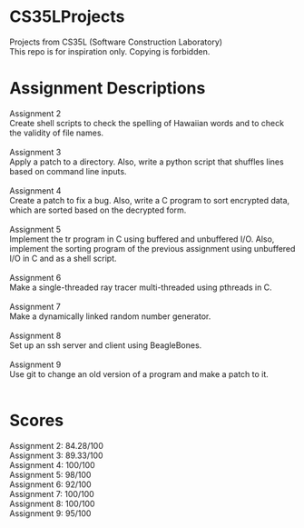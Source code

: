 # CS35LProjects
Projects from CS35L (Software Construction Laboratory) <br />
This repo is for inspiration only. Copying is forbidden.

# Assignment Descriptions
Assignment 2 <br />
Create shell scripts to check the spelling of Hawaiian words and to check the validity of file names. <br />
<br />
Assignment 3 <br />
Apply a patch to a directory. Also, write a python script that shuffles lines based on command line inputs. <br />
<br />
Assignment 4 <br />
Create a patch to fix a bug. Also, write a C program to sort encrypted data, which are sorted based on the decrypted form. <br />
<br />
Assignment 5 <br />
Implement the tr program in C using buffered and unbuffered I/O. Also, implement the sorting program of the previous assignment using unbuffered I/O in C and as a shell script. <br />
<br />
Assignment 6 <br />
Make a single-threaded ray tracer multi-threaded using pthreads in C. <br />
<br />
Assignment 7 <br />
Make a dynamically linked random number generator. <br />
<br />
Assignment 8 <br />
Set up an ssh server and client using BeagleBones. <br />
<br />
Assignment 9 <br />
Use git to change an old version of a program and make a patch to it. <br />
<br />

# Scores
Assignment 2: 84.28/100 <br />
Assignment 3: 89.33/100 <br />
Assignment 4: 100/100 <br />
Assignment 5: 98/100 <br />
Assignment 6: 92/100 <br />
Assignment 7: 100/100 <br />
Assignment 8: 100/100 <br />
Assignment 9: 95/100

